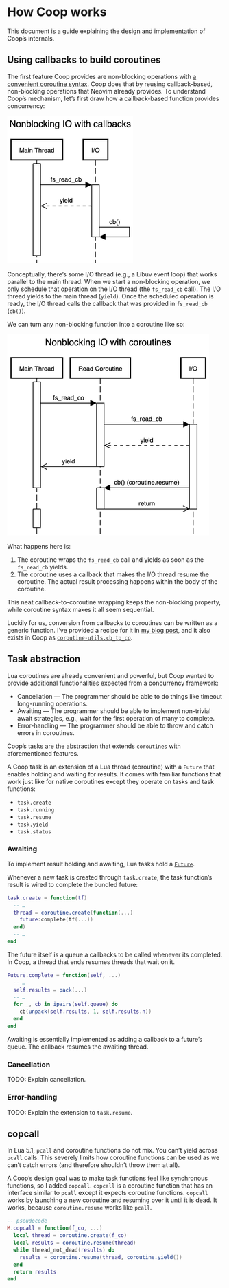 # How Coop works

This document is a guide explaining the design and implementation of Coop’s
internals.

## Using callbacks to build coroutines

The first feature Coop provides are non-blocking operations with
[a convenient coroutine syntax](https://gregorias.github.io/posts/using-coroutines-in-neovim-lua/).
Coop does that by reusing callback-based, non-blocking operations that Neovim
already provides.
To understand Coop’s mechanism, let’s first draw how a callback-based function
provides concurrency:

![A sequence diagram of non-blocking I/O with callbacks](/assets/Nonblocking%20IO%20with%20callbacks.png)

Conceptually, there’s some I/O thread (e.g., a Libuv event loop) that works
parallel to the main thread.
When we start a non-blocking operation, we only schedule that operation on the
I/O thread (the `fs_read_cb` call).
The I/O thread yields to the main thread (`yield`). Once the scheduled
operation is ready, the I/O thread calls the callback that was provided in
`fs_read_cb` (`cb()`).

We can turn any non-blocking function into a coroutine like so:

![A sequence diagram of non-blocking I/O with a coroutine](/assets/Nonblocking%20IO%20with%20coroutines.png)

What happens here is:

1. The coroutine wraps the `fs_read_cb` call and yields as soon as the
   `fs_read_cb` yields.
2. The coroutine uses a callback that makes the I/O thread resume the
   coroutine. The actual result processing happens within the body of the
   coroutine.

This neat callback-to-coroutine wrapping keeps the non-blocking property, while
coroutine syntax makes it all seem sequential.

Luckily for us, conversion from callbacks to coroutines can be written
as a generic function. I’ve provided a recipe for it in [my blog post](https://gregorias.github.io/posts/using-coroutines-in-neovim-lua/),
and it also exists in Coop as
[`coroutine-utils.cb_to_co`](https://github.com/gregorias/coop.nvim/blob/e7a0793163141e95a7034381cf392df988fc779f/lua/coop/coroutine-utils.lua#L20).

## Task abstraction

Lua coroutines are already convenient and powerful, but Coop wanted to provide
additional functionalities expected from a concurrency framework:

- Cancellation — The programmer should be able to do things like timeout
  long-running operations.
- Awaiting — The programmer should be able to implement non-trivial await
  strategies, e.g., wait for the first operation of many to complete.
- Error-handling — The programmer should be able to throw and catch errors in
  coroutines.

Coop’s tasks are the abstraction that extends `coroutines` with aforementioned
features.

A Coop task is an extension of a Lua thread (coroutine) with a `Future` that
enables holding and waiting for results. It comes with familiar functions that
work just like for native coroutines except they operate on tasks and task functions:

- `task.create`
- `task.running`
- `task.resume`
- `task.yield`
- `task.status`

### Awaiting

To implement result holding and awaiting, Lua tasks hold
a [`Future`](https://github.com/gregorias/coop.nvim/blob/main/lua/coop/future.lua).

Whenever a new task is created through `task.create`, the task function’s
result is wired to complete the bundled future:

```lua
task.create = function(tf)
  -- …
  thread = coroutine.create(function(...)
    future:complete(tf(...))
  end)
  -- …
end
```

The future itself is a queue a callbacks to be called whenever its completed.
In Coop, a thread that ends resumes threads that wait on it.

```lua
Future.complete = function(self, ...)
  -- …
  self.results = pack(...)
  -- …
  for _, cb in ipairs(self.queue) do
    cb(unpack(self.results, 1, self.results.n))
  end
end
```

Awaiting is essentially implemented as adding a callback to a future’s queue.
The callback resumes the awaiting thread.

### Cancellation

TODO: Explain cancellation.

### Error-handling

TODO: Explain the extension to `task.resume`.

## copcall

In Lua 5.1, `pcall` and coroutine functions do not mix.
You can’t yield across `pcall` calls.
This severely limits how coroutine functions can be used as we can’t catch
errors (and therefore shouldn’t throw them at all).

A Coop’s design goal was to make task functions feel like synchronous
functions, so I added `copcall`.
`copcall` is a coroutine function that has an interface similar to `pcall`
except it expects coroutine functions.
`copcall` works by launching a new coroutine and resuming over it until it is dead.
It works, because `coroutine.resume` works like `pcall`.

```lua
-- pseudocode
M.copcall = function(f_co, ...)
  local thread = coroutine.create(f_co)
  local results = coroutine.resume(thread)
  while thread_not_dead(results) do
    results = coroutine.resume(thread, coroutine.yield())
  end
  return results
end
```
